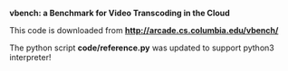 **vbench: a Benchmark for Video Transcoding in the Cloud**

This code is downloaded from **http://arcade.cs.columbia.edu/vbench/**

The python script **code/reference.py** was updated to support python3 interpreter!

